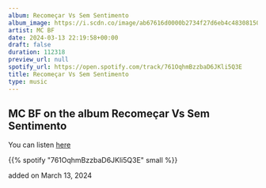```yaml
---
album: Recomeçar Vs Sem Sentimento
album_image: https://i.scdn.co/image/ab67616d0000b2734f27d6eb4c48308150a1b952
artist: MC BF
date: 2024-03-13 22:19:58+00:00
draft: false
duration: 112318
preview_url: null
spotify_url: https://open.spotify.com/track/761OqhmBzzbaD6JKli5Q3E
title: Recomeçar Vs Sem Sentimento
type: music
---
```



## MC BF on the album Recomeçar Vs Sem Sentimento

You can listen [here](https://open.spotify.com/track/761OqhmBzzbaD6JKli5Q3E)

{{% spotify "761OqhmBzzbaD6JKli5Q3E" small %}}

added on March 13, 2024